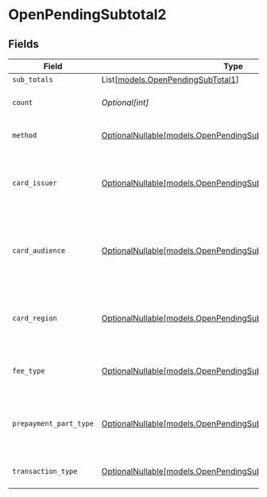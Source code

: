 # OpenPendingSubtotal2


## Fields

| Field                                                                                                                  | Type                                                                                                                   | Required                                                                                                               | Description                                                                                                            | Example                                                                                                                |
| ---------------------------------------------------------------------------------------------------------------------- | ---------------------------------------------------------------------------------------------------------------------- | ---------------------------------------------------------------------------------------------------------------------- | ---------------------------------------------------------------------------------------------------------------------- | ---------------------------------------------------------------------------------------------------------------------- |
| `sub_totals`                                                                                                           | List[[models.OpenPendingSubTotal1](../models/openpendingsubtotal1.md)]                                                 | :heavy_minus_sign:                                                                                                     | N/A                                                                                                                    |                                                                                                                        |
| `count`                                                                                                                | *Optional[int]*                                                                                                        | :heavy_minus_sign:                                                                                                     | Number of transactions of this type                                                                                    | 50                                                                                                                     |
| `method`                                                                                                               | [OptionalNullable[models.OpenPendingSubtotalMethod2]](../models/openpendingsubtotalmethod2.md)                         | :heavy_minus_sign:                                                                                                     | Payment type of the transactions                                                                                       | creditcard                                                                                                             |
| `card_issuer`                                                                                                          | [OptionalNullable[models.OpenPendingSubtotalCardIssuer2]](../models/openpendingsubtotalcardissuer2.md)                 | :heavy_minus_sign:                                                                                                     | In case of payments transactions with card, the card issuer will be available                                          | amex                                                                                                                   |
| `card_audience`                                                                                                        | [OptionalNullable[models.OpenPendingSubtotalCardAudience2]](../models/openpendingsubtotalcardaudience2.md)             | :heavy_minus_sign:                                                                                                     | In case of payments trnsactions with card, the card audience will be available.                                        | other                                                                                                                  |
| `card_region`                                                                                                          | [OptionalNullable[models.OpenPendingSubtotalCardRegion2]](../models/openpendingsubtotalcardregion2.md)                 | :heavy_minus_sign:                                                                                                     | In case of payments transactions with card, the card region will be available.                                         | domestic                                                                                                               |
| `fee_type`                                                                                                             | [OptionalNullable[models.OpenPendingSubtotalFeeType2]](../models/openpendingsubtotalfeetype2.md)                       | :heavy_minus_sign:                                                                                                     | Present when the transaction represents a fee.                                                                         | payment-fee                                                                                                            |
| `prepayment_part_type`                                                                                                 | [OptionalNullable[models.OpenPendingSubtotalPrepaymentPartType2]](../models/openpendingsubtotalprepaymentparttype2.md) | :heavy_minus_sign:                                                                                                     | Prepayment part: fee itself, reimbursement, discount, VAT or rounding compensation.                                    | fee                                                                                                                    |
| `transaction_type`                                                                                                     | [OptionalNullable[models.OpenPendingSubtotalTransactionType2]](../models/openpendingsubtotaltransactiontype2.md)       | :heavy_minus_sign:                                                                                                     | Represents the transaction type                                                                                        | payment                                                                                                                |